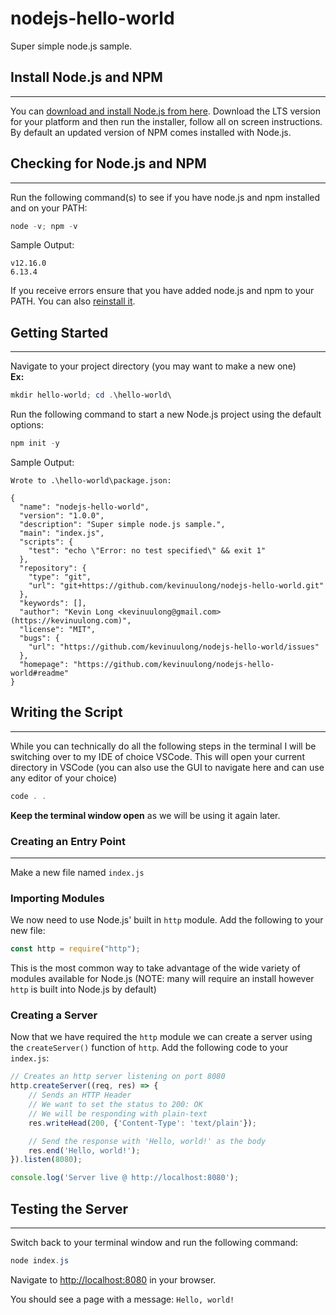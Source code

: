 # nodejs-hello-world
Super simple node.js sample.

## Install Node.js and NPM
---
You can [download and install Node.js from here](https://nodejs.org/en/download/). Download the LTS version for your platform and then run the installer, follow all on screen instructions. By default an updated version of NPM comes installed with Node.js.

## Checking for Node.js and NPM
---
Run the following command(s) to see if you have node.js and npm installed and on your PATH:
```ps1
node -v; npm -v
```

Sample Output:
```
v12.16.0
6.13.4
```

If you receive errors ensure that you have added node.js and npm to your PATH. You can also [reinstall it](https://nodejs.org/en/download/).

## Getting Started
---
Navigate to your project directory (you may want to make a new one)\
**Ex:**
```ps1
mkdir hello-world; cd .\hello-world\
```

Run the following command to start a new Node.js project using the default options:
```ps1
npm init -y
```

Sample Output:
```
Wrote to .\hello-world\package.json:

{
  "name": "nodejs-hello-world",
  "version": "1.0.0",
  "description": "Super simple node.js sample.",
  "main": "index.js",
  "scripts": {
    "test": "echo \"Error: no test specified\" && exit 1"
  },
  "repository": {
    "type": "git",
    "url": "git+https://github.com/kevinuulong/nodejs-hello-world.git"
  },
  "keywords": [],
  "author": "Kevin Long <kevinuulong@gmail.com> (https://kevinuulong.com)",
  "license": "MIT",
  "bugs": {
    "url": "https://github.com/kevinuulong/nodejs-hello-world/issues"
  },
  "homepage": "https://github.com/kevinuulong/nodejs-hello-world#readme"
}
```

## Writing the Script
---
While you can technically do all the following steps in the terminal I will be switching over to my IDE of choice VSCode. This will open your current directory in VSCode (you can also use the GUI to navigate here and can use any editor of your choice)
```ps1
code . .
```
**Keep the terminal window open** as we will be using it again later.

### Creating an Entry Point
---
Make a new file named `index.js`

### Importing Modules
We now need to use Node.js' built in `http` module. Add the following to your new file:
```js
const http = require("http");
```
This is the most common way to take advantage of the wide variety of modules available for Node.js (NOTE: many will require an install however `http` is built into Node.js by default)

### Creating a Server
Now that we have required the `http` module we can create a server using the `createServer()` function of `http`. Add the following code to your `index.js`:
```js
// Creates an http server listening on port 8080
http.createServer((req, res) => {
    // Sends an HTTP Header
    // We want to set the status to 200: OK
    // We will be responding with plain-text
    res.writeHead(200, {'Content-Type': 'text/plain'});

    // Send the response with 'Hello, world!' as the body
    res.end('Hello, world!');
}).listen(8080);

console.log('Server live @ http://localhost:8080');
```

## Testing the Server
---
Switch back to your terminal window and run the following command:
```ps1
node index.js
```

Navigate to [http://localhost:8080](http://localhost:8080) in your browser.

You should see a page with a message: `Hello, world!`

